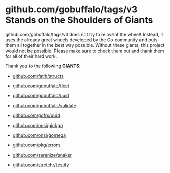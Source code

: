 # github.com/gobuffalo/tags/v3 Stands on the Shoulders of Giants

github.com/gobuffalo/tags/v3 does not try to reinvent the wheel! Instead, it uses the already great wheels developed by the Go community and puts them all together in the best way possible. Without these giants, this project would not be possible. Please make sure to check them out and thank them for all of their hard work.

Thank you to the following **GIANTS**:


* [github.com/fatih/structs](https://godoc.org/github.com/fatih/structs)

* [github.com/gobuffalo/flect](https://godoc.org/github.com/gobuffalo/flect)

* [github.com/gobuffalo/uuid](https://godoc.org/github.com/gobuffalo/uuid)

* [github.com/gobuffalo/validate](https://godoc.org/github.com/gobuffalo/validate)

* [github.com/gofrs/uuid](https://godoc.org/github.com/gofrs/uuid)

* [github.com/onsi/ginkgo](https://godoc.org/github.com/onsi/ginkgo)

* [github.com/onsi/gomega](https://godoc.org/github.com/onsi/gomega)

* [github.com/pkg/errors](https://godoc.org/github.com/pkg/errors)

* [github.com/serenize/snaker](https://godoc.org/github.com/serenize/snaker)

* [github.com/stretchr/testify](https://godoc.org/github.com/stretchr/testify)
